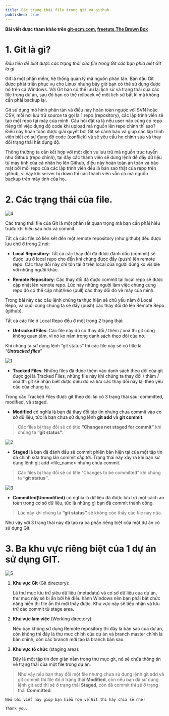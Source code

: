 ```yaml
---
title: Các trạng thái file trong git và github
published: true
---
```


**Bài viết được tham khảo trên [git-scm.com](git-scm.com), [freetuts](https://freetuts.net/git-ba-trang-thai-committed-staged-modified-1079.html),[The Brown Box](https://hoangvancong.com/2020/05/01/git-03-cac-trang-thai-va-cau-lenh-co-ban-trong-git/)**
# 1. Git là gì?

 *Đầu tiên để biết được các trạng thái của file trong Git các bạn phỉa biết Git là gì* 

 Git là một phần mềm, hệ thống quản lý mã nguồn phân tán. Ban đầu Git được phát triển phục vụ cho Linux nhưng bây giờ bạn có thẻ sử dụng được nó trên cả Windows. Với Git bạn có thể lưu lại lịch sử và trạng thái của các file trong dự án, sau đó bạn có thể rollback về một lịch sử bất kì mà không cần phải backup lại.

 Git sử dụng mô hình phân tán và điều này hoàn toàn ngược với SVN hoặc CSV, mỗi nơi lưu trữ source ta gọi là 1 repo (repository), các lập trình viên sẽ tạo một repo tại máy của mình. Câu hỏi đặt ra là nếu user nào cũng có repo riêng thì việc đụng độ code khi upload mã nguồn lên repo chính thì sao? Điều này hoàn toàn được giải quyết bởi Git sẽ cảnh báo và giúp các lập trình viên biết có sự đụng độ code (conflick) và sẽ yêu cầu họ chỉnh sửa và thay đổi trạng thái hết đụng độ.

 Thông thường ta cần kết hợp với một dịch vụ lưu trữ mã nguồn trực tuyến như Github (repo chính), tại đây các thành viên sẽ dùng lệnh để đẩy dữ liệu từ máy tính của cá nhân họ lên Github, điều này hoàn toàn an toàn và bảo mật bởi mỗi repo của các lập trình viên đều là bản sao thật của repo trên github, vì vậy khi server bị down thì các thành viên vẫn có mã nguồn backup trên máy tính của họ.

 # 2. Các trạng thái của file.

![4](https://user-images.githubusercontent.com/91824682/136139024-5d1362fd-21e6-4062-8e59-ef2175f15dd4.PNG)

 Các trạng thái file của Git là một phần rất quan trọng mà bạn cần phải hiểu trước khi hiểu sâu hơn và commit.

 Tất cả các file có liên kết đến một remote repository (như github) đều được lưu chữ ở trong 2 nơi:
* **Local Repository**: Tất cả các thay đổi đã được đánh dấu (commit) sẽ được lưu ở local repo cho đến khi chúng được đẩy (push) lên remote repo. Các thay đổi này chỉ tồn tại ở trên local của người dùng ko visible với những người khác.

* **Remote Repository**: Các thay đổi đã được commit tại local repo sẽ được cập nhật lên remote repo. Lúc này những người làm việc chung cùng repo đó có thể cập nhật/kéo (pull) các thay đổi đó về máy của mình.

Trong bài này các câu lệnh chúng ta thực hiện sẽ chủ yếu nằm ở Local Repo, và cuối cùng chúng ta sẽ đẩy (push) các thay đổi đó lên Remote Repo (github).

Tất cả các file ở Local Repo đều ở một trong 2 trạng thái:

* **Untracked Files**: Các file này dù có thay đổi / thêm / xoá thì git cũng không quan tâm, vì nó ko nằm trong danh sách theo dõi của nó.

Khi chúng ta sử dụng lệnh “git status” thì các file này sẽ có title là “***Untracked files***”

![1](https://user-images.githubusercontent.com/91824682/136137168-458f71bd-b06e-4de8-8c05-efb01e25de71.PNG)

* **Tracked Files**: Những files đã được thêm vào danh sách theo dõi của git được gọi là Tracked Files, những file này khi chúng ta thay đổi / thêm / xoá thì git sẽ nhận biết được điều đó và lưu các thay đổi này lại theo yêu cầu của chúng ta.

Trong các Tracked Files được git theo dõi lại có 3 trạng thái sau: committed, modified, và staged.

* **Modified** có nghĩa là bạn đã thay đổi tập tin nhưng chưa commit vào cơ sở dữ liệu, tức là bạn chưa sử dụng lênh **git add** và **git commit**.

>Các files bị thay đổi sẽ có title **“Changes not staged for commit”** khi chúng ta **“git status"**.

![2](https://user-images.githubusercontent.com/91824682/136137884-b523817c-70c9-4c6e-a508-91641fcfbcd9.PNG)

* **Staged** là bạn đã đánh dấu sẽ commit phiên bản hiện tại của một tập tin đã chỉnh sửa trong lần commit sắp tới. Trạng thái này xảy ra khi bạn sử dụng lệnh git add <file_name> nhưng chưa commit.

> Các files bị thay đổi sẽ có title “Changes to be committed” khi chúng ta **“git status”**.

![3](https://user-images.githubusercontent.com/91824682/136138383-b7bfdee3-3046-473c-9c9a-e6b9d3b7f767.PNG)

* **Committed(Unmodified)** có nghĩa là dữ liệu đã được lưu trữ một cách an toàn trong cơ sở dữ liệu, tức là những gì bạn đã commit thành công.

> Lúc này khi chúng ta **“git status”** sẽ không còn thấy các file này nữa.

Như vậy với 3 trạng thái này đã tạo ra ba phần riêng biệt của một dự án có sử dụng Git.

# 3. Ba khu vực riêng biệt của 1 dự án sử dụng GIT.

![5](https://user-images.githubusercontent.com/91824682/136139423-43d7a6b0-80b5-4338-a085-a3df34195e70.PNG)

1. **Khu vực Git** (Git directory):

    Là thư mục lưu trữ siêu dữ liệu (metadata) và cơ sở dữ liệu của dự án, thư mục này sẽ bị ẩn bởi hệ điều hành Windows nên bạn phải bật chức năng hiển thị file ẩn thì mới thấy được.  Khu vực này sẽ tiếp nhận và lưu trữ các commit từ stage area.
2. **Khu vực làm việc** (Working directory):  

    Nếu bạn không sử dụng Remote repository thì đây là bản sao của dự án, còn không thì đây là thư muc chính của dự án và branch master chính là bản chính, còn các branch mới tạo là branch bản sao.

3. **Khu vực tổ chức** (staging area): 

    Đây là một tập tin đơn giản nằm trong thư mục git, nó sẽ chứa thông tin về trạng thái của một file trong dự án.

>Như vậy nếu bạn thay đổi một file nhưng chưa sử dụng lệnh git add và git commit thì file đó ở trạng thái **Modified**, còn nếu bạn đã sử dụng lệnh git add thì sẽ ở trạng thái **Staged**, còn đã commit thì sẽ ở trạng thái **Committed**.

```
Nếu bài viết này giúp bạn hiểu hơn về Git thì hãy chia sẻ nhé!

Thank you.
```
